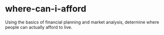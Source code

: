 # where-can-i-afford
Using the basics of financial planning and market analysis, determine where people can actually afford to live.
